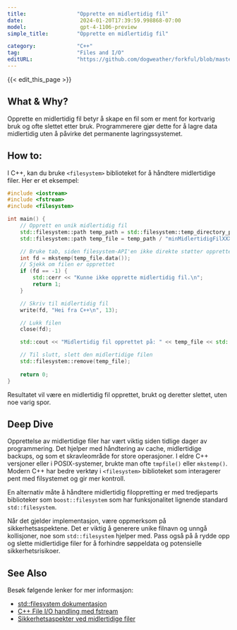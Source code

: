 ```yaml
---
title:                "Opprette en midlertidig fil"
date:                  2024-01-20T17:39:59.998868-07:00
model:                 gpt-4-1106-preview
simple_title:         "Opprette en midlertidig fil"

category:             "C++"
tag:                  "Files and I/O"
editURL:              "https://github.com/dogweather/forkful/blob/master/content/no/cpp/creating-a-temporary-file.md"
---
```


{{< edit_this_page >}}

## What & Why?
Opprette en midlertidig fil betyr å skape en fil som er ment for kortvarig bruk og ofte slettet etter bruk. Programmerere gjør dette for å lagre data midlertidig uten å påvirke det permanente lagringssystemet.

## How to:
I C++, kan du bruke `<filesystem>` biblioteket for å håndtere midlertidige filer. Her er et eksempel:

```C++
#include <iostream>
#include <fstream>
#include <filesystem>

int main() {
    // Opprett en unik midlertidig fil
    std::filesystem::path temp_path = std::filesystem::temp_directory_path();
    std::filesystem::path temp_file = temp_path / "minMidlertidigFilXXXXXX";

    // Bruke tab, siden filesystem-API'en ikke direkte støtter opprettelse av midlertidige filer
    int fd = mkstemp(temp_file.data());
    // Sjekk om filen er opprettet
    if (fd == -1) {
        std::cerr << "Kunne ikke opprette midlertidig fil.\n";
        return 1;
    }

    // Skriv til midlertidig fil
    write(fd, "Hei fra C++\n", 13);

    // Lukk filen
    close(fd);

    std::cout << "Midlertidig fil opprettet på: " << temp_file << std::endl;

    // Til slutt, slett den midlertidige filen
    std::filesystem::remove(temp_file);
    
    return 0;
}
```

Resultatet vil være en midlertidig fil opprettet, brukt og deretter slettet, uten noe varig spor.

## Deep Dive
Opprettelse av midlertidige filer har vært viktig siden tidlige dager av programmering. Det hjelper med håndtering av cache, midlertidige backups, og som et skravleområde for store operasjoner. I eldre C++ versjoner eller i POSIX-systemer, brukte man ofte `tmpfile()` eller `mkstemp()`. Modern C++ har bedre verktøy i `<filesystem>` biblioteket som interagerer pent med filsystemet og gir mer kontroll.

En alternativ måte å håndtere midlertidig filoppretting er med tredjeparts biblioteker som `boost::filesystem` som har funksjonalitet lignende standard `std::filesystem`.

Når det gjelder implementasjon, være oppmerksom på sikkerhetsaspektene. Det er viktig å generere unike filnavn og unngå kollisjoner, noe som `std::filesystem` hjelper med. Pass også på å rydde opp og slette midlertidige filer for å forhindre søppeldata og potensielle sikkerhetsrisikoer.

## See Also
Besøk følgende lenker for mer informasjon:
- [std::filesystem dokumentasjon](https://en.cppreference.com/w/cpp/filesystem)
- [C++ File I/O handling med fstream](https://www.cplusplus.com/doc/tutorial/files/)
- [Sikkerhetsaspekter ved midlertidige filer](https://www.owasp.org/index.php/Insecure_Temporary_File)
